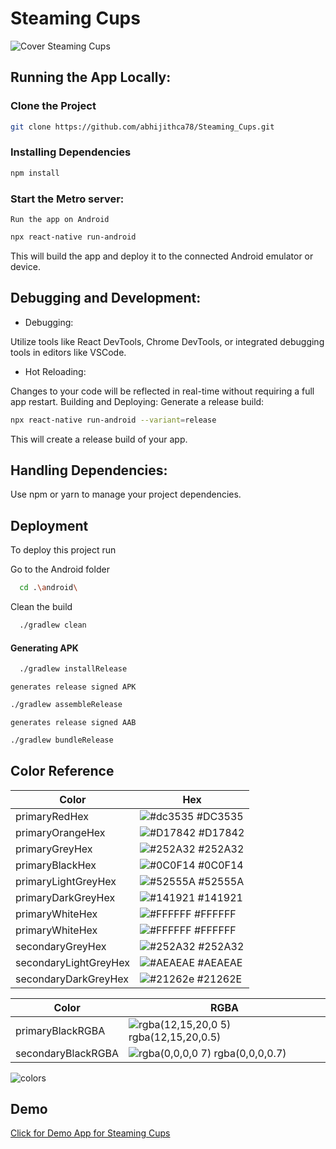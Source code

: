 # Steaming Cups


![Cover Steaming Cups](https://github.com/abhijithca78/Steaming_Cups/assets/83497961/893293e7-d1b3-498f-b075-e75e5b8cfb56)

## Running the App Locally:

### Clone the Project
```bash
git clone https://github.com/abhijithca78/Steaming_Cups.git
```

### Installing Dependencies
```bash
npm install
```

### Start the Metro server:

`Run the app on Android`

``` bash
npx react-native run-android
```

This will build the app and deploy it to the connected Android emulator or device.


## Debugging and Development:
- Debugging:

Utilize tools like React DevTools, Chrome DevTools, or integrated debugging tools in editors like VSCode.

- Hot Reloading:

Changes to your code will be reflected in real-time without requiring a full app restart.
Building and Deploying:
Generate a release build:

```bash
npx react-native run-android --variant=release
```
This will create a release build of your app.

## Handling Dependencies:

Use npm or yarn to manage your project dependencies.


## Deployment

To deploy this project run

Go to the Android folder
```bash
  cd .\android\
```
Clean the build
```bash
  ./gradlew clean
```
#### Generating APK
```bash
  ./gradlew installRelease
```
`generates release signed APK`
```bash
./gradlew assembleRelease
```

`generates release signed AAB`
```bash
./gradlew bundleRelease
```

## Color Reference

| Color             | Hex                                                                |
| ----------------- | ------------------------------------------------------------------ |
| primaryRedHex | ![#dc3535](https://github.com/abhijithca78/Steaming_Cups/assets/83497961/0880ad55-027f-4ead-8884-2d812c769282) #DC3535 |
| primaryOrangeHex | ![#D17842](https://github.com/abhijithca78/Steaming_Cups/assets/83497961/8a15d8f5-4d31-4bdf-8e89-7a97ec83fca0) #D17842 |
| primaryGreyHex | ![#252A32](https://github.com/abhijithca78/Steaming_Cups/assets/83497961/0160094c-38e5-4883-ae68-be73ac62a4e5) #252A32 |
| primaryBlackHex | ![#0C0F14](https://github.com/abhijithca78/Steaming_Cups/assets/83497961/278832a9-68e1-466a-a2de-f611a66178b8) #0C0F14 |
| primaryLightGreyHex | ![#52555A](https://github.com/abhijithca78/Steaming_Cups/assets/83497961/d5bc1d1a-2daf-479d-9fcc-e472b9ff35cb) #52555A |
| primaryDarkGreyHex | ![#141921](https://github.com/abhijithca78/Steaming_Cups/assets/83497961/eb517894-fd07-4144-b5ea-9cd6d220301a) #141921 |
| primaryWhiteHex | ![#FFFFFF](https://github.com/abhijithca78/Steaming_Cups/assets/83497961/f9569350-08d1-4646-9ba2-d7edebc6c976) #FFFFFF |
| primaryWhiteHex | ![#FFFFFF](https://github.com/abhijithca78/Steaming_Cups/assets/83497961/f9569350-08d1-4646-9ba2-d7edebc6c976) #FFFFFF |
| secondaryGreyHex | ![#252A32](https://github.com/abhijithca78/Steaming_Cups/assets/83497961/0160094c-38e5-4883-ae68-be73ac62a4e5) #252A32 |
| secondaryLightGreyHex | ![#AEAEAE](https://github.com/abhijithca78/Steaming_Cups/assets/83497961/41d974f2-d250-4807-9489-5bfd9a5c4fb9) #AEAEAE |
| secondaryDarkGreyHex | ![#21262e](https://github.com/abhijithca78/Steaming_Cups/assets/83497961/d6136c2e-c892-421f-bb90-6b5c95ef03db) #21262E |


| Color             | RGBA                                                               |
| ----------------- | ------------------------------------------------------------------ |
| primaryBlackRGBA  | ![rgba(12,15,20,0 5)](https://github.com/abhijithca78/Steaming_Cups/assets/83497961/e85613b9-85cf-4813-bccf-c8150bbb8d17) rgba(12,15,20,0.5) |
| secondaryBlackRGBA| ![rgba(0,0,0,0 7)](https://github.com/abhijithca78/Steaming_Cups/assets/83497961/2773ac96-5a14-40bc-a872-afbec769d7ac) rgba(0,0,0,0.7) |





![colors](https://github.com/abhijithca78/Steaming_Cups/assets/83497961/56759990-68f0-4384-8d4d-c261d2a70777)

## Demo

[Click for Demo App for Steaming Cups](https://www.figma.com/proto/RyVLhDKrymZhThABrSgzIK/Coffee-Shop-App-UI?type=design&node-id=52-2396&t=Lt5NlPeU7UB7xawr-1&scaling=scale-down&page-id=0%3A1&mode=design)


